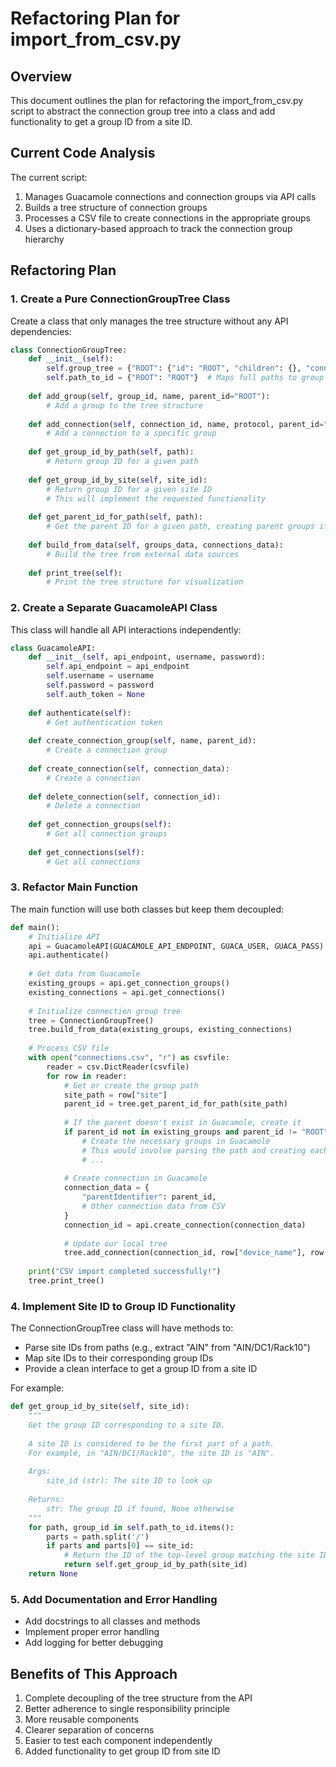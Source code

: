 # Refactoring Plan for import_from_csv.py

## Overview
This document outlines the plan for refactoring the import_from_csv.py script to abstract the connection group tree into a class and add functionality to get a group ID from a site ID.

## Current Code Analysis
The current script:
1. Manages Guacamole connections and connection groups via API calls
2. Builds a tree structure of connection groups
3. Processes a CSV file to create connections in the appropriate groups
4. Uses a dictionary-based approach to track the connection group hierarchy

## Refactoring Plan

### 1. Create a Pure ConnectionGroupTree Class
Create a class that only manages the tree structure without any API dependencies:

```python
class ConnectionGroupTree:
    def __init__(self):
        self.group_tree = {"ROOT": {"id": "ROOT", "children": {}, "connections": []}}
        self.path_to_id = {"ROOT": "ROOT"}  # Maps full paths to group IDs
        
    def add_group(self, group_id, name, parent_id="ROOT"):
        # Add a group to the tree structure
        
    def add_connection(self, connection_id, name, protocol, parent_id="ROOT"):
        # Add a connection to a specific group
        
    def get_group_id_by_path(self, path):
        # Return group ID for a given path
        
    def get_group_id_by_site(self, site_id):
        # Return group ID for a given site ID
        # This will implement the requested functionality
        
    def get_parent_id_for_path(self, path):
        # Get the parent ID for a given path, creating parent groups if needed
        
    def build_from_data(self, groups_data, connections_data):
        # Build the tree from external data sources
        
    def print_tree(self):
        # Print the tree structure for visualization
```

### 2. Create a Separate GuacamoleAPI Class
This class will handle all API interactions independently:

```python
class GuacamoleAPI:
    def __init__(self, api_endpoint, username, password):
        self.api_endpoint = api_endpoint
        self.username = username
        self.password = password
        self.auth_token = None
        
    def authenticate(self):
        # Get authentication token
        
    def create_connection_group(self, name, parent_id):
        # Create a connection group
        
    def create_connection(self, connection_data):
        # Create a connection
        
    def delete_connection(self, connection_id):
        # Delete a connection
        
    def get_connection_groups(self):
        # Get all connection groups
        
    def get_connections(self):
        # Get all connections
```

### 3. Refactor Main Function
The main function will use both classes but keep them decoupled:

```python
def main():
    # Initialize API
    api = GuacamoleAPI(GUACAMOLE_API_ENDPOINT, GUACA_USER, GUACA_PASS)
    api.authenticate()
    
    # Get data from Guacamole
    existing_groups = api.get_connection_groups()
    existing_connections = api.get_connections()
    
    # Initialize connection group tree
    tree = ConnectionGroupTree()
    tree.build_from_data(existing_groups, existing_connections)
    
    # Process CSV file
    with open("connections.csv", "r") as csvfile:
        reader = csv.DictReader(csvfile)
        for row in reader:
            # Get or create the group path
            site_path = row["site"]
            parent_id = tree.get_parent_id_for_path(site_path)
            
            # If the parent doesn't exist in Guacamole, create it
            if parent_id not in existing_groups and parent_id != "ROOT":
                # Create the necessary groups in Guacamole
                # This would involve parsing the path and creating each group
                # ...
                
            # Create connection in Guacamole
            connection_data = {
                "parentIdentifier": parent_id,
                # Other connection data from CSV
            }
            connection_id = api.create_connection(connection_data)
            
            # Update our local tree
            tree.add_connection(connection_id, row["device_name"], row["protocol"], parent_id)
            
    print("CSV import completed successfully!")
    tree.print_tree()
```

### 4. Implement Site ID to Group ID Functionality
The ConnectionGroupTree class will have methods to:
- Parse site IDs from paths (e.g., extract "AIN" from "AIN/DC1/Rack10")
- Map site IDs to their corresponding group IDs
- Provide a clean interface to get a group ID from a site ID

For example:
```python
def get_group_id_by_site(self, site_id):
    """
    Get the group ID corresponding to a site ID.
    
    A site ID is considered to be the first part of a path.
    For example, in "AIN/DC1/Rack10", the site ID is "AIN".
    
    Args:
        site_id (str): The site ID to look up
        
    Returns:
        str: The group ID if found, None otherwise
    """
    for path, group_id in self.path_to_id.items():
        parts = path.split('/')
        if parts and parts[0] == site_id:
            # Return the ID of the top-level group matching the site ID
            return self.get_group_id_by_path(site_id)
    return None
```

### 5. Add Documentation and Error Handling
- Add docstrings to all classes and methods
- Implement proper error handling
- Add logging for better debugging

## Benefits of This Approach
1. Complete decoupling of the tree structure from the API
2. Better adherence to single responsibility principle
3. More reusable components
4. Clearer separation of concerns
5. Easier to test each component independently
6. Added functionality to get group ID from site ID
